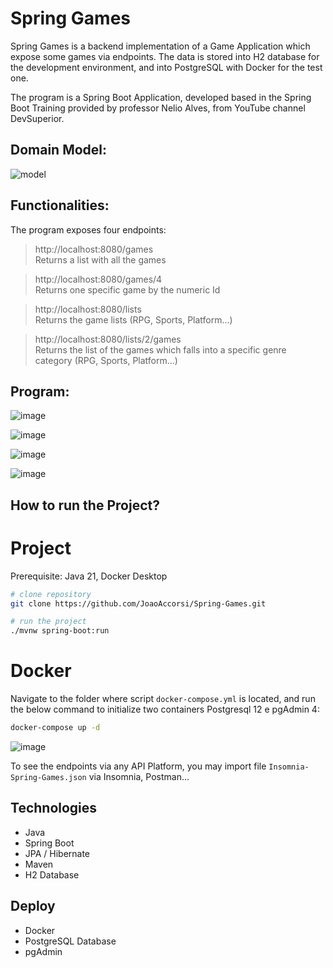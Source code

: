 # Spring Games

Spring Games is a backend implementation of a Game Application which expose some games via endpoints. The data is stored into H2 database for the development environment, and into PostgreSQL with Docker for the test one.

The program is a Spring Boot Application, developed based in the Spring Boot Training provided by professor Nelio Alves, from YouTube channel DevSuperior.

## Domain Model:

![model](https://github.com/JoaoAccorsi/Spring-Games/assets/60155867/c5a4445b-ba53-4a22-a1e2-eddd4ad4b448)

## Functionalities:

The program exposes four endpoints:

> http://localhost:8080/games <br />
> Returns a list with all the games

> http://localhost:8080/games/4 <br />
> Returns one specific game by the numeric Id

> http://localhost:8080/lists <br />
> Returns the game lists (RPG, Sports, Platform...)

> http://localhost:8080/lists/2/games <br />
> Returns the list of the games which falls into a specific genre category (RPG, Sports, Platform...)

## Program:
![image](https://github.com/JoaoAccorsi/Spring-Games/assets/60155867/4dff02f4-3475-42e1-818a-66c7e6130c94)

![image](https://github.com/JoaoAccorsi/Spring-Games/assets/60155867/e7329d19-d955-4c6a-b030-839b46f53dad)

![image](https://github.com/JoaoAccorsi/Spring-Games/assets/60155867/d0200d59-ce77-4448-be53-2ed03d13a833)

![image](https://github.com/JoaoAccorsi/Spring-Games/assets/60155867/f9f3fd87-de44-4dda-aabb-cd39e908a454)

## How to run the Project?

# Project
Prerequisite: Java 21, Docker Desktop

```bash
# clone repository
git clone https://github.com/JoaoAccorsi/Spring-Games.git

# run the project
./mvnw spring-boot:run
```

# Docker

Navigate to the folder where script `docker-compose.yml` is located, and run the below command to initialize two containers Postgresql 12 e pgAdmin 4:

```bash
docker-compose up -d
```

![image](https://github.com/JoaoAccorsi/Spring-Games/assets/60155867/c474032d-a51b-4970-80f1-a8dbc6948220)

To see the endpoints via any API Platform, you may import file `Insomnia-Spring-Games.json` via Insomnia, Postman...

## Technologies 

- Java
- Spring Boot
- JPA / Hibernate
- Maven
- H2 Database

## Deploy

- Docker
- PostgreSQL Database
- pgAdmin
